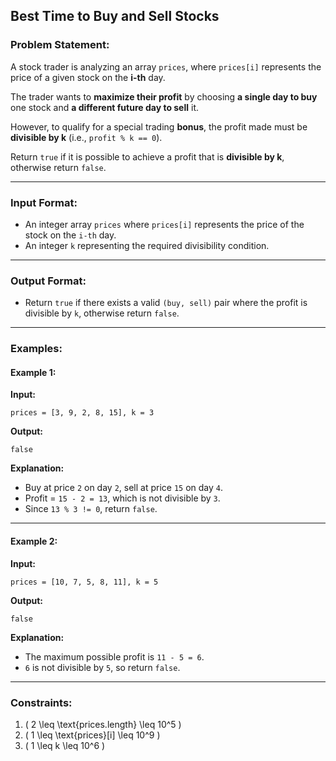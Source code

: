 ## Best Time to Buy and Sell Stocks

### Problem Statement:

A stock trader is analyzing an array `prices`, where `prices[i]` represents the price of a given stock on the **i-th** day.

The trader wants to **maximize their profit** by choosing **a single day to buy** one stock and **a different future day to sell** it.

However, to qualify for a special trading **bonus**, the profit made must be **divisible by k** (i.e., `profit % k == 0`).

Return `true` if it is possible to achieve a profit that is **divisible by k**, otherwise return `false`.

---

### Input Format:

- An integer array `prices` where `prices[i]` represents the price of the stock on the `i-th` day.
- An integer `k` representing the required divisibility condition.

---

### Output Format:

- Return `true` if there exists a valid `(buy, sell)` pair where the profit is divisible by `k`, otherwise return `false`.

---

### Examples:

#### Example 1:
**Input:**  
```plaintext
prices = [3, 9, 2, 8, 15], k = 3
```
**Output:**  
```plaintext
false
```
**Explanation:**  
- Buy at price `2` on day `2`, sell at price `15` on day `4`.  
- Profit = `15 - 2 = 13`, which is not divisible by `3`.  
- Since `13 % 3 != 0`, return `false`.

---

#### Example 2:
**Input:**  
```plaintext
prices = [10, 7, 5, 8, 11], k = 5
```
**Output:**  
```plaintext
false
```
**Explanation:**  
- The maximum possible profit is `11 - 5 = 6`.  
- `6` is not divisible by `5`, so return `false`.

---

### Constraints:

1. \( 2 \leq \text{prices.length} \leq 10^5 \)
2. \( 1 \leq \text{prices}[i] \leq 10^9 \)
3. \( 1 \leq k \leq 10^6 \)

